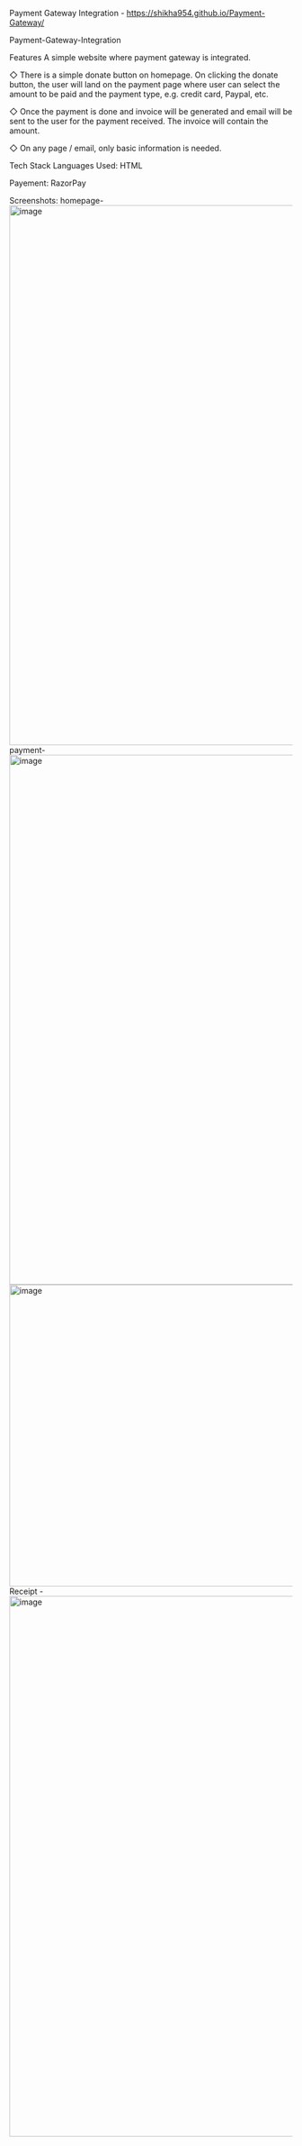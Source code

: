Payment Gateway Integration - https://shikha954.github.io/Payment-Gateway/

Payment-Gateway-Integration

Features
A simple website where payment gateway is integrated.

◇ There is a simple donate button on homepage. On clicking the donate button, the user will land on the payment page where user can select the amount to be paid and the payment type, e.g. credit card, Paypal, etc.

◇ Once the payment is done and invoice will be generated and email will be sent to the user for the payment received. The invoice will contain the amount.

◇ On any page / email, only basic information is needed.

Tech Stack
Languages Used: HTML

Payement: RazorPay

Screenshots:
homepage-
<img width="959" alt="image" src="https://user-images.githubusercontent.com/84771860/207407976-b6a53674-a969-4e53-aeaf-f7ddb0884882.png">
payment-
<img width="941" alt="image" src="https://user-images.githubusercontent.com/84771860/207408296-834a6a82-dac1-49bc-96d9-717c098ab07c.png">
<img width="536" alt="image" src="https://user-images.githubusercontent.com/84771860/207408622-11f331a9-fa4d-48e8-a7dc-b9d451ca588b.png">
Receipt -
<img width="960" alt="image" src="https://user-images.githubusercontent.com/84771860/207409070-7b0edde1-4e61-4640-baf0-8597eeefb240.png">

